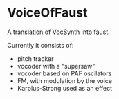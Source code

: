 VoiceOfFaust
============

A translation of VocSynth into faust.

Currently it consists of:

* pitch tracker
* vocoder with a "supersaw"
* vocoder based on PAF oscilators
* FM, with modulation by the voice
* Karplus-Strong used as an effect
